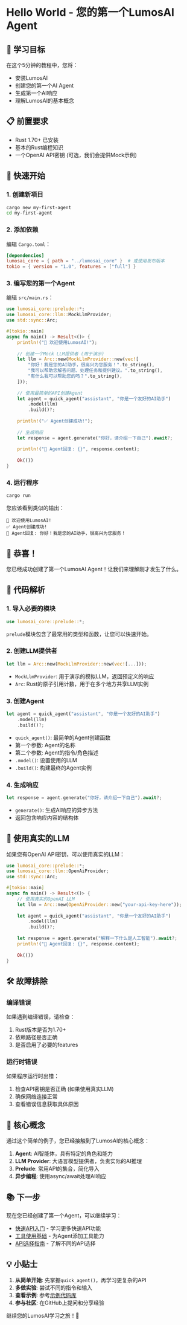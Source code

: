 # Hello World - 您的第一个LumosAI Agent

## 🎯 学习目标

在这个5分钟的教程中，您将：
- 安装LumosAI
- 创建您的第一个AI Agent
- 生成第一个AI响应
- 理解LumosAI的基本概念

## 📋 前置要求

- Rust 1.70+ 已安装
- 基本的Rust编程知识
- 一个OpenAI API密钥 (可选，我们会提供Mock示例)

## 🚀 快速开始

### 1. 创建新项目

```bash
cargo new my-first-agent
cd my-first-agent
```

### 2. 添加依赖

编辑 `Cargo.toml`：

```toml
[dependencies]
lumosai_core = { path = "../lumosai_core" }  # 或使用发布版本
tokio = { version = "1.0", features = ["full"] }
```

### 3. 编写您的第一个Agent

编辑 `src/main.rs`：

```rust
use lumosai_core::prelude::*;
use lumosai_core::llm::MockLlmProvider;
use std::sync::Arc;

#[tokio::main]
async fn main() -> Result<()> {
    println!("🚀 欢迎使用LumosAI!");
    
    // 创建一个Mock LLM提供者 (用于演示)
    let llm = Arc::new(MockLlmProvider::new(vec![
        "你好！我是您的AI助手，很高兴为您服务！".to_string(),
        "我可以帮助您解答问题、处理任务和提供建议。".to_string(),
        "有什么我可以帮助您的吗？".to_string(),
    ]));
    
    // 使用最简单的API创建Agent
    let agent = quick_agent("assistant", "你是一个友好的AI助手")
        .model(llm)
        .build()?;
    
    println!("✅ Agent创建成功!");
    
    // 生成响应
    let response = agent.generate("你好，请介绍一下自己").await?;
    
    println!("🤖 Agent回复: {}", response.content);
    
    Ok(())
}
```

### 4. 运行程序

```bash
cargo run
```

您应该看到类似的输出：

```
🚀 欢迎使用LumosAI!
✅ Agent创建成功!
🤖 Agent回复: 你好！我是您的AI助手，很高兴为您服务！
```

## 🎉 恭喜！

您已经成功创建了第一个LumosAI Agent！让我们来理解刚才发生了什么。

## 📖 代码解析

### 1. 导入必要的模块

```rust
use lumosai_core::prelude::*;
```

`prelude`模块包含了最常用的类型和函数，让您可以快速开始。

### 2. 创建LLM提供者

```rust
let llm = Arc::new(MockLlmProvider::new(vec![...]));
```

- `MockLlmProvider`: 用于演示的模拟LLM，返回预定义的响应
- `Arc`: Rust的原子引用计数，用于在多个地方共享LLM实例

### 3. 创建Agent

```rust
let agent = quick_agent("assistant", "你是一个友好的AI助手")
    .model(llm)
    .build()?;
```

- `quick_agent()`: 最简单的Agent创建函数
- 第一个参数: Agent的名称
- 第二个参数: Agent的指令/角色描述
- `.model()`: 设置使用的LLM
- `.build()`: 构建最终的Agent实例

### 4. 生成响应

```rust
let response = agent.generate("你好，请介绍一下自己").await?;
```

- `generate()`: 生成AI响应的异步方法
- 返回包含响应内容的结构体

## 🔄 使用真实的LLM

如果您有OpenAI API密钥，可以使用真实的LLM：

```rust
use lumosai_core::prelude::*;
use lumosai_core::llm::OpenAiProvider;
use std::sync::Arc;

#[tokio::main]
async fn main() -> Result<()> {
    // 使用真实的OpenAI LLM
    let llm = Arc::new(OpenAiProvider::new("your-api-key-here"));
    
    let agent = quick_agent("assistant", "你是一个友好的AI助手")
        .model(llm)
        .build()?;
    
    let response = agent.generate("解释一下什么是人工智能").await?;
    println!("🤖 Agent回复: {}", response.content);
    
    Ok(())
}
```

## 🛠️ 故障排除

### 编译错误

如果遇到编译错误，请检查：
1. Rust版本是否为1.70+
2. 依赖路径是否正确
3. 是否启用了必要的features

### 运行时错误

如果程序运行时出错：
1. 检查API密钥是否正确 (如果使用真实LLM)
2. 确保网络连接正常
3. 查看错误信息获取具体原因

## 🎯 核心概念

通过这个简单的例子，您已经接触到了LumosAI的核心概念：

1. **Agent**: AI智能体，具有特定的角色和能力
2. **LLM Provider**: 大语言模型提供者，负责实际的AI推理
3. **Prelude**: 常用API的集合，简化导入
4. **异步编程**: 使用async/await处理AI响应

## 📚 下一步

现在您已经创建了第一个Agent，可以继续学习：

- [快速API入门](./02-quick-api.md) - 学习更多快速API功能
- [工具使用基础](./03-basic-tools.md) - 为Agent添加工具能力
- [API选择指南](../../api-choice-guide.md) - 了解不同的API选择

## 💡 小贴士

1. **从简单开始**: 先掌握`quick_agent()`，再学习更复杂的API
2. **多做实验**: 尝试不同的指令和输入
3. **查看示例**: 参考[示例代码库](../../../examples/)
4. **参与社区**: 在GitHub上提问和分享经验

继续您的LumosAI学习之旅！🚀
